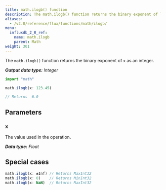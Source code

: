 ```yaml
---
title: math.ilogb() function
description: The math.ilogb() function returns the binary exponent of `x` as an integer.
aliases:
  - /v2.0/reference/flux/functions/math/ilogb/
menu:
  influxdb_2_0_ref:
    name: math.ilogb
    parent: Math
weight: 301
---
```


The `math.ilogb()` function returns the binary exponent of `x` as an integer.

_**Output data type:** Integer_

```js
import "math"

math.ilogb(x: 123.45)

// Returns  6.0
```

## Parameters

### x
The value used in the operation.

_**Data type:** Float_

## Special cases
```js
math.ilogb(x: ±Inf) // Returns MaxInt32
math.ilogb(x: 0)    // Returns MinInt32
math.ilogb(x: NaN)  // Returns MaxInt32
```
